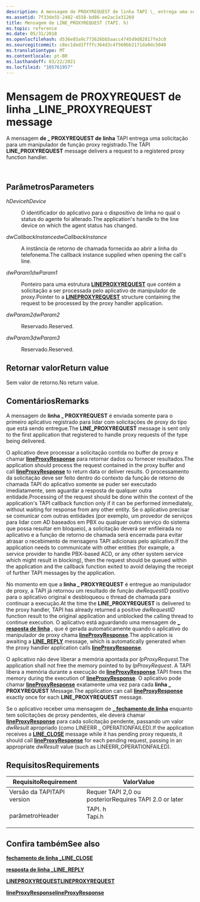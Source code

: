```yaml
---
description: A mensagem de PROXYREQUEST de linha TAPI \_ entrega uma solicitação para um manipulador de função proxy registrado.
ms.assetid: 7f33de55-2482-4558-bd86-ee2ac1e31269
title: Mensagem de LINE_PROXYREQUEST (TAPI. h)
ms.topic: reference
ms.date: 05/31/2018
ms.openlocfilehash: d536e85a9c773626bb5aacc4745d9d82817fe3c0
ms.sourcegitcommit: c8ec1ded1ffffc364d3c4f560bb2171da0dc5040
ms.translationtype: MT
ms.contentlocale: pt-BR
ms.lasthandoff: 03/22/2021
ms.locfileid: "105761957"
---
```

# <a name="line_proxyrequest-message"></a><span data-ttu-id="71b11-103">Mensagem de PROXYREQUEST de linha \_</span><span class="sxs-lookup"><span data-stu-id="71b11-103">LINE\_PROXYREQUEST message</span></span>

<span data-ttu-id="71b11-104">A mensagem **de \_ PROXYREQUEST de linha** TAPI entrega uma solicitação para um manipulador de função proxy registrado.</span><span class="sxs-lookup"><span data-stu-id="71b11-104">The TAPI **LINE\_PROXYREQUEST** message delivers a request to a registered proxy function handler.</span></span>


```C++
            
```



## <a name="parameters"></a><span data-ttu-id="71b11-105">Parâmetros</span><span class="sxs-lookup"><span data-stu-id="71b11-105">Parameters</span></span>

<dl> <dt>

<span data-ttu-id="71b11-106">*hDevice*</span><span class="sxs-lookup"><span data-stu-id="71b11-106">*hDevice*</span></span> 
</dt> <dd>

<span data-ttu-id="71b11-107">O identificador do aplicativo para o dispositivo de linha no qual o status do agente foi alterado.</span><span class="sxs-lookup"><span data-stu-id="71b11-107">The application's handle to the line device on which the agent status has changed.</span></span>

</dd> <dt>

<span data-ttu-id="71b11-108">*dwCallbackInstance*</span><span class="sxs-lookup"><span data-stu-id="71b11-108">*dwCallbackInstance*</span></span> 
</dt> <dd>

<span data-ttu-id="71b11-109">A instância de retorno de chamada fornecida ao abrir a linha do telefonema.</span><span class="sxs-lookup"><span data-stu-id="71b11-109">The callback instance supplied when opening the call's line.</span></span>

</dd> <dt>

<span data-ttu-id="71b11-110">*dwParam1*</span><span class="sxs-lookup"><span data-stu-id="71b11-110">*dwParam1*</span></span> 
</dt> <dd>

<span data-ttu-id="71b11-111">Ponteiro para uma estrutura [**LINEPROXYREQUEST**](/windows/desktop/api/Tapi/ns-tapi-lineproxyrequest) que contém a solicitação a ser processada pelo aplicativo de manipulador de proxy.</span><span class="sxs-lookup"><span data-stu-id="71b11-111">Pointer to a [**LINEPROXYREQUEST**](/windows/desktop/api/Tapi/ns-tapi-lineproxyrequest) structure containing the request to be processed by the proxy handler application.</span></span>

</dd> <dt>

<span data-ttu-id="71b11-112">*dwParam2*</span><span class="sxs-lookup"><span data-stu-id="71b11-112">*dwParam2*</span></span> 
</dt> <dd>

<span data-ttu-id="71b11-113">Reservado.</span><span class="sxs-lookup"><span data-stu-id="71b11-113">Reserved.</span></span>

</dd> <dt>

<span data-ttu-id="71b11-114">*dwParam3*</span><span class="sxs-lookup"><span data-stu-id="71b11-114">*dwParam3*</span></span> 
</dt> <dd>

<span data-ttu-id="71b11-115">Reservado.</span><span class="sxs-lookup"><span data-stu-id="71b11-115">Reserved.</span></span>

</dd> </dl>

## <a name="return-value"></a><span data-ttu-id="71b11-116">Retornar valor</span><span class="sxs-lookup"><span data-stu-id="71b11-116">Return value</span></span>

<span data-ttu-id="71b11-117">Sem valor de retorno.</span><span class="sxs-lookup"><span data-stu-id="71b11-117">No return value.</span></span>

## <a name="remarks"></a><span data-ttu-id="71b11-118">Comentários</span><span class="sxs-lookup"><span data-stu-id="71b11-118">Remarks</span></span>

<span data-ttu-id="71b11-119">A mensagem de **linha \_ PROXYREQUEST** é enviada somente para o primeiro aplicativo registrado para lidar com solicitações de proxy do tipo que está sendo entregue.</span><span class="sxs-lookup"><span data-stu-id="71b11-119">The **LINE\_PROXYREQUEST** message is sent only to the first application that registered to handle proxy requests of the type being delivered.</span></span>

<span data-ttu-id="71b11-120">O aplicativo deve processar a solicitação contida no buffer de proxy e chamar [**lineProxyResponse**](/windows/desktop/api/Tapi/nf-tapi-lineproxyresponse) para retornar dados ou fornecer resultados.</span><span class="sxs-lookup"><span data-stu-id="71b11-120">The application should process the request contained in the proxy buffer and call [**lineProxyResponse**](/windows/desktop/api/Tapi/nf-tapi-lineproxyresponse) to return data or deliver results.</span></span> <span data-ttu-id="71b11-121">O processamento da solicitação deve ser feito dentro do contexto da função de retorno de chamada TAPI do aplicativo somente se puder ser executado imediatamente, sem aguardar a resposta de qualquer outra entidade.</span><span class="sxs-lookup"><span data-stu-id="71b11-121">Processing of the request should be done within the context of the application's TAPI callback function only if it can be performed immediately, without waiting for response from any other entity.</span></span> <span data-ttu-id="71b11-122">Se o aplicativo precisar se comunicar com outras entidades (por exemplo, um provedor de serviços para lidar com AD baseados em PBX ou qualquer outro serviço do sistema que possa resultar em bloqueio), a solicitação deverá ser enfileirada no aplicativo e a função de retorno de chamada será encerrada para evitar atrasar o recebimento de mensagens TAPI adicionais pelo aplicativo.</span><span class="sxs-lookup"><span data-stu-id="71b11-122">If the application needs to communicate with other entities (for example, a service provider to handle PBX-based ACD, or any other system service which might result in blocking), then the request should be queued within the application and the callback function exited to avoid delaying the receipt of further TAPI messages by the application.</span></span>

<span data-ttu-id="71b11-123">No momento em que a **linha \_ PROXYREQUEST** é entregue ao manipulador de proxy, a TAPI já retornou um resultado de função *dwRequestID* positivo para o aplicativo original e desbloqueou o thread de chamada para continuar a execução.</span><span class="sxs-lookup"><span data-stu-id="71b11-123">At the time the **LINE\_PROXYREQUEST** is delivered to the proxy handler, TAPI has already returned a positive *dwRequestID* function result to the original application and unblocked the calling thread to continue execution.</span></span> <span data-ttu-id="71b11-124">O aplicativo está aguardando uma mensagem de [**\_ resposta de linha**](line-reply.md) , que é gerada automaticamente quando o aplicativo do manipulador de proxy chama [**lineProxyResponse**](/windows/desktop/api/Tapi/nf-tapi-lineproxyresponse).</span><span class="sxs-lookup"><span data-stu-id="71b11-124">The application is awaiting a [**LINE\_REPLY**](line-reply.md) message, which is automatically generated when the proxy handler application calls [**lineProxyResponse**](/windows/desktop/api/Tapi/nf-tapi-lineproxyresponse).</span></span>

<span data-ttu-id="71b11-125">O aplicativo não deve liberar a memória apontada por *lpProxyRequest*.</span><span class="sxs-lookup"><span data-stu-id="71b11-125">The application shall not free the memory pointed to by *lpProxyRequest*.</span></span> <span data-ttu-id="71b11-126">A TAPI libera a memória durante a execução de [**lineProxyResponse**](/windows/desktop/api/Tapi/nf-tapi-lineproxyresponse).</span><span class="sxs-lookup"><span data-stu-id="71b11-126">TAPI frees the memory during the execution of [**lineProxyResponse**](/windows/desktop/api/Tapi/nf-tapi-lineproxyresponse).</span></span> <span data-ttu-id="71b11-127">O aplicativo pode chamar [**lineProxyResponse**](/windows/desktop/api/Tapi/nf-tapi-lineproxyresponse) exatamente uma vez para cada **linha \_ PROXYREQUEST** Message.</span><span class="sxs-lookup"><span data-stu-id="71b11-127">The application can call [**lineProxyResponse**](/windows/desktop/api/Tapi/nf-tapi-lineproxyresponse) exactly once for each **LINE\_PROXYREQUEST** message.</span></span>

<span data-ttu-id="71b11-128">Se o aplicativo receber uma mensagem de [**\_ fechamento de linha**](line-close.md) enquanto tem solicitações de proxy pendentes, ele deverá chamar [**lineProxyResponse**](/windows/desktop/api/Tapi/nf-tapi-lineproxyresponse) para cada solicitação pendente, passando um valor *dwResult* apropriado (como LINEERR \_ OPERATIONFAILED).</span><span class="sxs-lookup"><span data-stu-id="71b11-128">If the application receives a [**LINE\_CLOSE**](line-close.md) message while it has pending proxy requests, it should call [**lineProxyResponse**](/windows/desktop/api/Tapi/nf-tapi-lineproxyresponse) for each pending request, passing in an appropriate *dwResult* value (such as LINEERR\_OPERATIONFAILED).</span></span>

## <a name="requirements"></a><span data-ttu-id="71b11-129">Requisitos</span><span class="sxs-lookup"><span data-stu-id="71b11-129">Requirements</span></span>



| <span data-ttu-id="71b11-130">Requisito</span><span class="sxs-lookup"><span data-stu-id="71b11-130">Requirement</span></span> | <span data-ttu-id="71b11-131">Valor</span><span class="sxs-lookup"><span data-stu-id="71b11-131">Value</span></span> |
|-------------------------|-----------------------------------------------------------------------------------|
| <span data-ttu-id="71b11-132">Versão da TAPI</span><span class="sxs-lookup"><span data-stu-id="71b11-132">TAPI version</span></span><br/> | <span data-ttu-id="71b11-133">Requer TAPI 2,0 ou posterior</span><span class="sxs-lookup"><span data-stu-id="71b11-133">Requires TAPI 2.0 or later</span></span><br/>                                             |
| <span data-ttu-id="71b11-134">parâmetro</span><span class="sxs-lookup"><span data-stu-id="71b11-134">Header</span></span><br/>       | <dl> <span data-ttu-id="71b11-135"><dt>TAPI. h</dt></span><span class="sxs-lookup"><span data-stu-id="71b11-135"><dt>Tapi.h</dt></span></span> </dl> |



## <a name="see-also"></a><span data-ttu-id="71b11-136">Confira também</span><span class="sxs-lookup"><span data-stu-id="71b11-136">See also</span></span>

<dl> <dt>

[<span data-ttu-id="71b11-137">**fechamento de linha \_**</span><span class="sxs-lookup"><span data-stu-id="71b11-137">**LINE\_CLOSE**</span></span>](line-close.md)
</dt> <dt>

[<span data-ttu-id="71b11-138">**resposta de linha \_**</span><span class="sxs-lookup"><span data-stu-id="71b11-138">**LINE\_REPLY**</span></span>](line-reply.md)
</dt> <dt>

[<span data-ttu-id="71b11-139">**LINEPROXYREQUEST**</span><span class="sxs-lookup"><span data-stu-id="71b11-139">**LINEPROXYREQUEST**</span></span>](/windows/desktop/api/Tapi/ns-tapi-lineproxyrequest)
</dt> <dt>

[<span data-ttu-id="71b11-140">**lineProxyResponse**</span><span class="sxs-lookup"><span data-stu-id="71b11-140">**lineProxyResponse**</span></span>](/windows/desktop/api/Tapi/nf-tapi-lineproxyresponse)
</dt> </dl>

 

 




